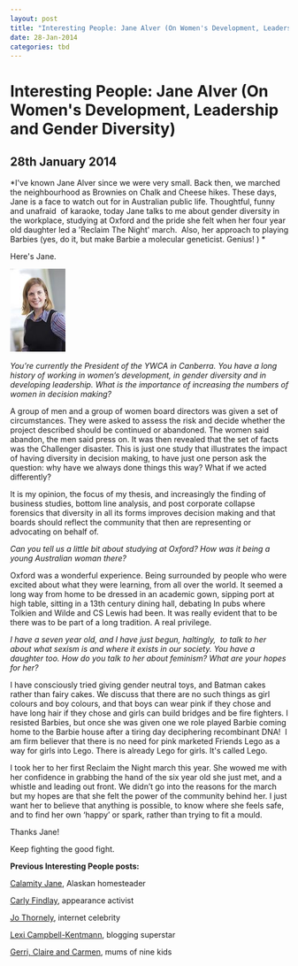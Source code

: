 ```yaml
---
layout: post
title: "Interesting People: Jane Alver (On Women's Development, Leadership and Gender Diversity)"
date: 28-Jan-2014
categories: tbd
---
```


# Interesting People: Jane Alver (On Women's Development, Leadership and Gender Diversity)

## 28th January 2014

*I've known Jane Alver since we were very small. Back then,   we marched the neighbourhood as Brownies on Chalk and Cheese hikes. These days,   Jane is a face to watch out for in Australian public life. Thoughtful,   funny and unafraid  of karaoke, today Jane talks to me about gender diversity in the workplace, studying at Oxford and the pride she felt when her four year old daughter led a 'Reclaim The Night' march.  Also, her approach to playing Barbies (yes, do it, but make Barbie a molecular geneticist. Genius! ) *

Here's Jane.

<img class="photo-horiz" src="/images/2014/01/Jane-Alver.jpg" />

*You’re currently the President of the YWCA in Canberra. You have a long history of working in women’s development, in gender diversity and in developing leadership. What is the importance of increasing the numbers of women in decision making?*

A group of men and a group of women board directors was given a set of circumstances. They were asked to assess the risk and decide whether the project described should be continued or abandoned. The women said abandon, the men said press on. It was then revealed that the set of facts was the Challenger disaster. This is just one study that illustrates the impact of having diversity in decision making, to have just one person ask the question: why have we always done things this way? What if we acted differently?

It is my opinion, the focus of my thesis, and increasingly the finding of business studies, bottom line analysis, and post corporate collapse forensics that diversity in all its forms improves decision making and that boards should reflect the community that then are representing or advocating on behalf of.

*Can you tell us a little bit about studying at Oxford? How was it being a young Australian woman there?*

Oxford was a wonderful experience. Being surrounded by people who were excited about what they were learning, from all over the world. It seemed a long way from home to be dressed in an academic gown, sipping port at high table, sitting in a 13th century dining hall, debating In pubs where Tolkien and Wilde and CS Lewis had been. It was really evident that to be there was to be part of a long tradition. A real privilege.

*I have a seven year old, and I have just begun, haltingly,  to talk to her about what sexism is and where it exists in our society. You have a daughter too. How do you talk to her about feminism? What are your hopes for her?*

I have consciously tried giving gender neutral toys, and Batman cakes rather than fairy cakes. We discuss that there are no such things as girl colours and boy colours, and that boys can wear pink if they chose and have long hair if they chose and girls can build bridges and be fire fighters. I resisted Barbies, but once she was given one we role played Barbie coming home to the Barbie house after a tiring day deciphering recombinant DNA!  I am firm believer that there is no need for pink marketed Friends Lego as a way for girls into Lego. There is already Lego for girls. It's called Lego.

I took her to her first Reclaim the Night march this year. She wowed me with her confidence in grabbing the hand of the six year old she just met, and a whistle and leading out front. We didn’t go into the reasons for the march but my hopes are that she felt the power of the community behind her. I just want her to believe that anything is possible, to know where she feels safe, and to find her own ‘happy’ or spark, rather than trying to fit a mould.

Thanks Jane!

Keep fighting the good fight.

**Previous Interesting People posts:**



<a href="http://mogantosh.com/interesting-people-calamity-jane-alaskan-homesteader/">Calamity Jane</a>, Alaskan homesteader



<a href="http://mogantosh.com/?p=455">Carly Findlay</a>, appearance activist

<a href="http://mogantosh.com/?p=481">Jo Thornely</a>, internet celebrity

<a href="http://mogantosh.com/?p=596">Lexi Campbell-Kentmann</a>, blogging superstar

<a href="http://mogantosh.com/wp-admin/post.php?post=790&amp;action=edit">Gerri, Claire and Carmen</a>, mums of nine kids



 
